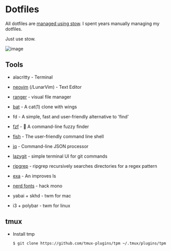 # Dotfiles

All dotfiles are [managed using stow](https://dbeley.ovh/en/post/2021/01/09/easily-manage-your-linux-config-files-with-stow/). I spent years manually managing my dotfiles.

Just use stow.

![image](https://user-images.githubusercontent.com/1115318/195379075-fb1bdc41-28ca-4134-acf9-e11168a9836e.png)

## Tools
- alacritty - Terminal
- [neovim](https://github.com/neovim/neovim) (/LunarVim) - Text Editor
- [ranger](https://github.com/ranger/ranger) - visual file manager

- [bat](https://github.com/sharkdp/bat) - A cat(1) clone with wings
- fd - A simple, fast and user-friendly alternative to 'find'
- [fzf](https://github.com/junegunn/fzf) - 🌸 A command-line fuzzy finder
- [fish](https://github.com/fish-shell/fish-shell) - The user-friendly command line shell
- [jq](https://github.com/stedolan/jq) - Command-line JSON processor
- [lazygit](https://github.com/jesseduffield/lazygit) - simple terminal UI for git commands
- [ripgrep](https://github.com/BurntSushi/ripgrep) - ripgrep recursively searches directories for a regex pattern
- [exa](https://github.com/ogham/exa) - An improves ls
- [nerd fonts](https://www.nerdfonts.com/) - hack mono
- yabai + skhd - twm for mac
- i3 + polybar - twm for linux

## tmux

- Install tmp

  ```
  $ git clone https://github.com/tmux-plugins/tpm ~/.tmux/plugins/tpm
  ```

